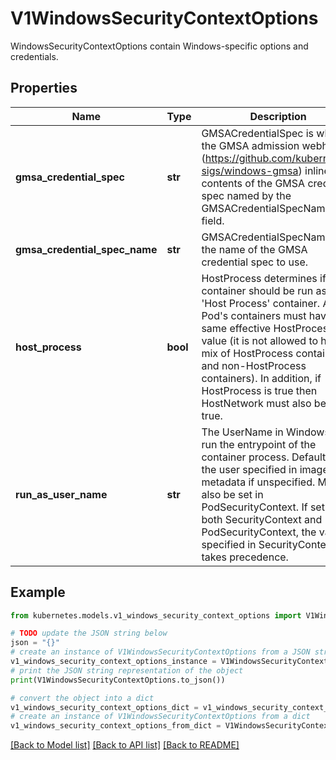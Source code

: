 # V1WindowsSecurityContextOptions

WindowsSecurityContextOptions contain Windows-specific options and credentials.

## Properties

Name | Type | Description | Notes
------------ | ------------- | ------------- | -------------
**gmsa_credential_spec** | **str** | GMSACredentialSpec is where the GMSA admission webhook (https://github.com/kubernetes-sigs/windows-gmsa) inlines the contents of the GMSA credential spec named by the GMSACredentialSpecName field. | [optional] 
**gmsa_credential_spec_name** | **str** | GMSACredentialSpecName is the name of the GMSA credential spec to use. | [optional] 
**host_process** | **bool** | HostProcess determines if a container should be run as a &#39;Host Process&#39; container. All of a Pod&#39;s containers must have the same effective HostProcess value (it is not allowed to have a mix of HostProcess containers and non-HostProcess containers). In addition, if HostProcess is true then HostNetwork must also be set to true. | [optional] 
**run_as_user_name** | **str** | The UserName in Windows to run the entrypoint of the container process. Defaults to the user specified in image metadata if unspecified. May also be set in PodSecurityContext. If set in both SecurityContext and PodSecurityContext, the value specified in SecurityContext takes precedence. | [optional] 

## Example

```python
from kubernetes.models.v1_windows_security_context_options import V1WindowsSecurityContextOptions

# TODO update the JSON string below
json = "{}"
# create an instance of V1WindowsSecurityContextOptions from a JSON string
v1_windows_security_context_options_instance = V1WindowsSecurityContextOptions.from_json(json)
# print the JSON string representation of the object
print(V1WindowsSecurityContextOptions.to_json())

# convert the object into a dict
v1_windows_security_context_options_dict = v1_windows_security_context_options_instance.to_dict()
# create an instance of V1WindowsSecurityContextOptions from a dict
v1_windows_security_context_options_from_dict = V1WindowsSecurityContextOptions.from_dict(v1_windows_security_context_options_dict)
```
[[Back to Model list]](../README.md#documentation-for-models) [[Back to API list]](../README.md#documentation-for-api-endpoints) [[Back to README]](../README.md)


